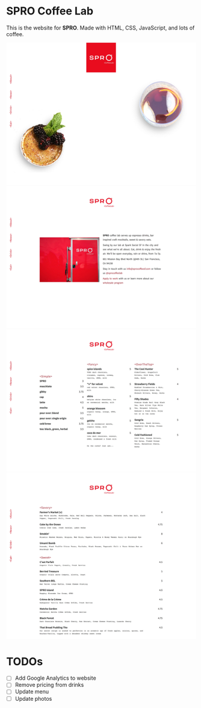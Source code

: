 # SPRO Coffee Lab

This is the website for **SPRO**. Made with HTML, CSS, JavaScript, and lots of coffee.

![](screen1.jpg)
![](screen2.jpg)
![](screen3.jpg)
![](screen4.jpg)


# TODOs
- [ ] Add Google Analytics to website
- [ ] Remove pricing from drinks
- [ ] Update menu
- [ ] Update photos
